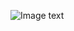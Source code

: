 ![Image text](https://github.com/liangpeiyi/weApp/blob/master/app-images/%E4%BB%BF%E8%B1%86%E7%93%A3%E7%94%B5%E5%BD%B1-%E7%94%B5%E5%BD%B1%E5%88%97%E8%A1%A8.png?raw=true)
